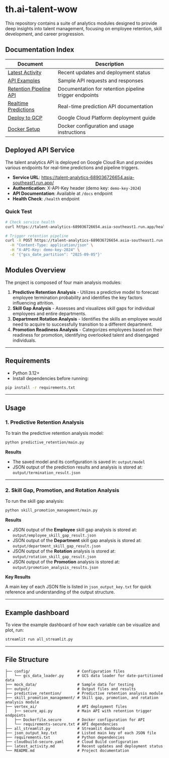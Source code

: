 # th.ai-talent-wow

This repository contains a suite of analytics modules designed to provide deep insights into talent management, focusing on employee retention, skill development, and career progression.

## Documentation Index

| Document | Description |
|----------|-------------|
| [Latest Activity](./latest_activity.md) | Recent updates and deployment status |
| [API Examples](./API_EXAMPLES.md) | Sample API requests and responses |
| [Retention Pipeline API](./RETENTION_PIPELINE_API.md) | Documentation for retention pipeline trigger endpoints |
| [Realtime Predictions](./REALTIME-PREDICTIONS.md) | Real-time prediction API documentation |
| [Deploy to GCP](./DEPLOY-GCP.md) | Google Cloud Platform deployment guide |
| [Docker Setup](./README-DOCKER.md) | Docker configuration and usage instructions |

## Deployed API Service

The talent analytics API is deployed on Google Cloud Run and provides various endpoints for real-time predictions and pipeline triggers.

- **Service URL**: https://talent-analytics-689036726654.asia-southeast1.run.app/
- **Authentication**: X-API-Key header (demo key: `demo-key-2024`)
- **API Documentation**: Available at `/docs` endpoint
- **Health Check**: `/health` endpoint

### Quick Test
```bash
# Check service health
curl https://talent-analytics-689036726654.asia-southeast1.run.app/health

# Trigger retention pipeline
curl -X POST https://talent-analytics-689036726654.asia-southeast1.run.app/trigger-retention-pipeline \
  -H "Content-Type: application/json" \
  -H "X-API-Key: demo-key-2024" \
  -d '{"gcs_date_partition": "2025-09-05"}'
```

## Modules Overview
The project is composed of four main analysis modules:
1. **Predictive Retention Analysis** - Utilizes a predictive model to forecast employee termination probability and identifies the key factors influencing attrition.
2. **Skill Gap Analysis** - Assesses and visualizes skill gaps for individual employees and entire departments.
3. **Department Rotation Analysis** - Identifies the skills an employee would need to acquire to successfully transition to a different department.
4. **Promotion Readiness Analysis** - Categorizes employees based on their readiness for promotion, identifying overlooked talent and disengaged individuals.

---

## Requirements
- Python 3.12+
- Install dependencies before running:
```bash
pip install -r requirements.txt
```

---
## Usage
### 1. Predictive Retention Analysis
To train the predictive retention analysis model:
```bash
python predictive_retention/main.py
```

**Results**
- The saved model and its configuration is saved in:
  ```output/model```
- JSON output of the prediction results and analysis is stored at:
  ```output/termination_result.json```

---

### 2. Skill Gap, Promotion, and Rotation Analysis
To run the skill gap analysis:
```bash
python skill_promotion_management/main.py
```

**Results**
- JSON output of the **Employee** skill gap analysis is stored at:
  ```output/employee_skill_gap_result.json```
- JSON output of the **Department** skill gap analysis is stored at:
  ```output/department_skill_gap_result.json```
- JSON output of the **Rotation** analysis is stored at:
  ```output/rotation_skill_gap_result.json```
- JSON output of the **Promotion** analysis is stored at:
  ```output/promotion_analysis_results.json```

**Key Results**

A main key of each JSON file is listed in ```json_output_key.txt``` for quick reference and understanding of the output structure.

---

## Example dashboard 
To view the example dashboard of how each variable can be visualize and plot, run:
```bash
streamlit run all_streamlit.py
```

---

## File Structure
```
├── config/                     # Configuration files
│   └── gcs_data_loader.py      # GCS data loader for date-partitioned data
├── mock_data/                  # Sample data for testing
├── output/                     # Output files and results
├── predictive_retention/       # Predictive retention analysis module
├── skill_promotion_management/ # Skill gap, promotion, and rotation analysis module
├── vertex_ai/                  # API deployment files
│   ├── secure_api.py           # Main API with retention trigger endpoints
│   ├── Dockerfile.secure       # Docker configuration for API
│   └── requirements-secure.txt # API dependencies
├── all_streamlit.py            # Streamlit dashboard
├── json_output_key.txt         # Listed main key of each JSON file
├── requirements.txt            # Python dependencies
├── cloudbuild-secure.yaml      # Cloud Build configuration
├── latest_activity.md          # Recent updates and deployment status
└── README.md                   # Project documentation
```